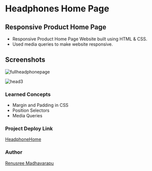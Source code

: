 # Headphones Home Page
## Responsive Product Home Page
 - Responsive Product Home Page  Website built using HTML & CSS.
 - Used media queries to make website responsive. 

## Screenshots


![fullheadphonepage](https://user-images.githubusercontent.com/110158807/183582540-04d9f603-3839-4ea1-84e0-5916a38f3486.png)





![head3](https://user-images.githubusercontent.com/110158807/183583633-d2a4df75-6a67-497c-8537-3101b4831b7f.png)

### Learned Concepts
- Margin and Padding in CSS
- Position Selectors
- Media Queries

### Project Deploy Link
[HeadphoneHome](https://headphone-home.netlify.app/)

### Author
[Renusree Madhavarapu](https://github.com/RenusreeMadhavarapu)
